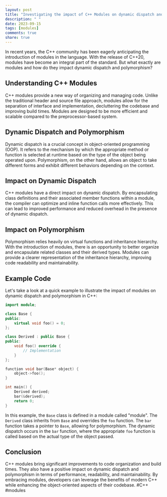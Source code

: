 ```yaml
---
layout: post
title: "Investigating the impact of C++ Modules on dynamic dispatch and polymorphism"
description: " "
date: 2023-09-15
tags: [modules]
comments: true
share: true
---
```


In recent years, the C++ community has been eagerly anticipating the introduction of modules in the language. With the release of C++20, modules have become an integral part of the standard. But what exactly are modules and how do they impact dynamic dispatch and polymorphism?

## Understanding C++ Modules

C++ modules provide a new way of organizing and managing code. Unlike the traditional header and source file approach, modules allow for the separation of interface and implementation, decluttering the codebase and improving build times. Modules are designed to be more efficient and scalable compared to the preprocessor-based system.

## Dynamic Dispatch and Polymorphism

Dynamic dispatch is a crucial concept in object-oriented programming (OOP). It refers to the mechanism by which the appropriate method or function is selected at runtime based on the type of the object being operated upon. Polymorphism, on the other hand, allows an object to take different forms and exhibit different behaviors depending on the context.

## Impact on Dynamic Dispatch

C++ modules have a direct impact on dynamic dispatch. By encapsulating class definitions and their associated member functions within a module, the compiler can optimize and inline function calls more effectively. This can lead to improved performance and reduced overhead in the presence of dynamic dispatch.

## Impact on Polymorphism

Polymorphism relies heavily on virtual functions and inheritance hierarchy. With the introduction of modules, there is an opportunity to better organize and encapsulate related classes and their derived types. Modules can provide a clearer representation of the inheritance hierarchy, improving code readability and maintainability.

## Example Code

Let's take a look at a quick example to illustrate the impact of modules on dynamic dispatch and polymorphism in C++:

```cpp
import module;

class Base {
public:
    virtual void foo() = 0;
};

class Derived : public Base {
public:
    void foo() override {
        // Implementation
    }
};

function void bar(Base* object) {
    object->foo();
}

int main() {
    Derived derived;
    bar(&derived);
    return 0;
}
```

In this example, the `Base` class is defined in a module called "module". The `Derived` class inherits from `Base` and overrides the `foo` function. The `bar` function takes a pointer to `Base`, allowing for polymorphism. The dynamic dispatch occurs in the `bar` function, where the appropriate `foo` function is called based on the actual type of the object passed.

## Conclusion

C++ modules bring significant improvements to code organization and build times. They also have a positive impact on dynamic dispatch and polymorphism in terms of performance, readability, and maintainability. By embracing modules, developers can leverage the benefits of modern C++ while enhancing the object-oriented aspects of their codebase. #C++ #modules